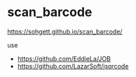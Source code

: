# scan_barcode

https://sohgett.github.io/scan_barcode/

use

* https://github.com/EddieLa/JOB
* https://github.com/LazarSoft/jsqrcode
